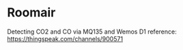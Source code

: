 # Roomair
 Detecting CO2 and CO via MQ135 and Wemos D1
reference: https://thingspeak.com/channels/900571
